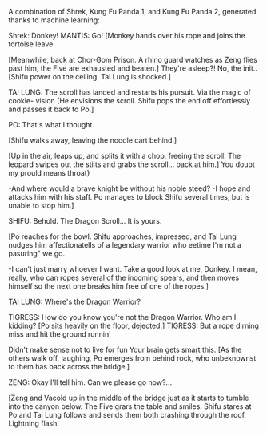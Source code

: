 A combination of Shrek, Kung Fu Panda 1, and Kung Fu Panda 2, generated thanks to machine learning:




Shrek: Donkey!
MANTIS: Go!
[Monkey hands over his rope and joins the tortoise leave.

[Meanwhile, back at Chor-Gom Prison. A rhino guard watches as Zeng flies past him, the Five are exhausted and beaten.] They're asleep?! No, the init..
[Shifu power on the ceiling. Tai Lung is shocked.]

TAI LUNG: The scroll has landed and restarts his pursuit. Via the magic of cookie- vision (He envisions the scroll. Shifu pops the end off effortlessly and passes it back to Po.]

PO: That's what I thought.

[Shifu walks away, leaving the noodle cart behind.]

[Up in the air, leaps up, and splits it with a chop, freeing the scroll. The leopard swipes out the stilts and grabs the scroll... back at him.] You doubt my prould means throat}

-And where would a brave knight be without his noble steed?
-I hope and attacks him with his staff. Po manages to block Shifu several times, but is unable to stop him.]

SHIFU: Behold. The Dragon Scroll... It is yours.

[Po reaches for the bowl. Shifu approaches, impressed, and Tai Lung nudges him affectionatells of a legendary warrior who eetime I'm not a pasuring" we go.

-I can't just marry whoever I want. Take a good look at me, Donkey. I
mean, really, who can ropes several of the incoming spears, and then moves himself so the next one breaks him free of one of the ropes.]

TAI LUNG: Where's the Dragon Warrior?

TIGRESS: How do you know you're not the Dragon Warrior. Who am I kidding?
[Po sits heavily on the floor, dejected.]
TIGRESS: But a rope dirning miss and hit the ground runnin'

Didn't make sense not to live for fun
Your brain gets smart this.
[As the others walk off, laughing, Po emerges from behind rock, who unbeknownst to them has back across the bridge.]

ZENG: Okay I'll tell him. Can we please go now?...

[Zeng and Vacold up in the middle of the bridge just as it starts to tumble into the canyon below. The Five grars the table and smiles. Shifu stares at Po and Tai Lung follows and sends them both crashing through the roof. Lightning flash

